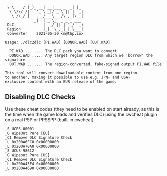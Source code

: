 ```
 __      ___      ___          _
 \ \    / (_)_ __| __|___ _  _| |_
  \ \/\/ /| | '_ \ _|/ _ \ || |  _|
   \_/\_/ |_| .__/___\___/\_,_|\__|
            |_|  | _ \_  _ _ _ ___
 DLC             |  _/ || | '_/ -_)
 Region          |_|  \_,_|_| \___|
 Converter    2021-05-30 <m@thp.io>

Usage: ./dlc2dlc [PI.WAD] [DONOR.WAD] [OUT.WAD]

  PI.WAD ........ The DLC pack you want to convert
  DONOR.WAD ..... Any target region DLC from which we 'borrow' the signature
  OUT.WAD ....... The region-converted, fake-signed output PI.WAD file

This tool will convert downloadable content from one region
to another, making it possible to use e.g. JPN- and USA-
exclusive content with an EUR release of the game.
```

Disabling DLC Checks
--------------------

Use these cheat codes (they need to be enabled on start already,
as this is the time when the game loads and verifies DLC) using
the cwcheat plugin on a real PSP or PPSSPP (built-in cwcheat)

```
_S UCES-00001
_G WipeOut Pure [EU]
_C1 Remove DLC Signature Check
_L 0x200A6FC0 0x00000000
_L 0x200A70A0 0x00000000
_S UCUS-98612
_G Wipeout Pure [US]
_C1 Remove DLC Signature Check
_L 0x200A45F4 0x00000000
_L 0x200A4690 0x00000000
```
